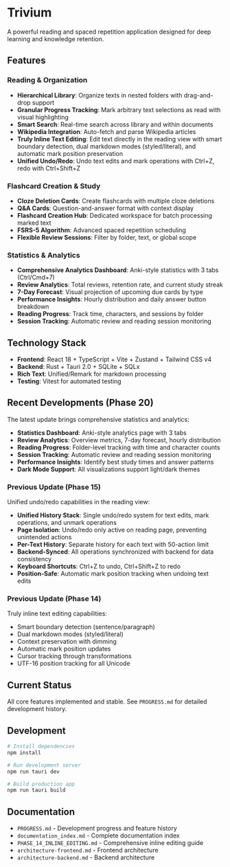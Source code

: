 # Trivium

A powerful reading and spaced repetition application designed for deep learning and knowledge retention.

## Features

### Reading & Organization
- **Hierarchical Library**: Organize texts in nested folders with drag-and-drop support
- **Granular Progress Tracking**: Mark arbitrary text selections as read with visual highlighting
- **Smart Search**: Real-time search across library and within documents
- **Wikipedia Integration**: Auto-fetch and parse Wikipedia articles
- **Truly Inline Text Editing**: Edit text directly in the reading view with smart boundary detection, dual markdown modes (styled/literal), and automatic mark position preservation
- **Unified Undo/Redo**: Undo text edits and mark operations with Ctrl+Z, redo with Ctrl+Shift+Z

### Flashcard Creation & Study
- **Cloze Deletion Cards**: Create flashcards with multiple cloze deletions
- **Q&A Cards**: Question-and-answer format with context display
- **Flashcard Creation Hub**: Dedicated workspace for batch processing marked text
- **FSRS-5 Algorithm**: Advanced spaced repetition scheduling
- **Flexible Review Sessions**: Filter by folder, text, or global scope

### Statistics & Analytics
- **Comprehensive Analytics Dashboard**: Anki-style statistics with 3 tabs (Ctrl/Cmd+7)
- **Review Analytics**: Total reviews, retention rate, and current study streak
- **7-Day Forecast**: Visual projection of upcoming due cards by type
- **Performance Insights**: Hourly distribution and daily answer button breakdown
- **Reading Progress**: Track time, characters, and sessions by folder
- **Session Tracking**: Automatic review and reading session monitoring

## Technology Stack

- **Frontend**: React 18 + TypeScript + Vite + Zustand + Tailwind CSS v4
- **Backend**: Rust + Tauri 2.0 + SQLite + SQLx
- **Rich Text**: Unified/Remark for markdown processing
- **Testing**: Vitest for automated testing

## Recent Developments (Phase 20)

The latest update brings comprehensive statistics and analytics:

- **Statistics Dashboard**: Anki-style analytics page with 3 tabs
- **Review Analytics**: Overview metrics, 7-day forecast, hourly distribution
- **Reading Progress**: Folder-level tracking with time and character counts
- **Session Tracking**: Automatic review and reading session monitoring
- **Performance Insights**: Identify best study times and answer patterns
- **Dark Mode Support**: All visualizations support light/dark themes

### Previous Update (Phase 15)

Unified undo/redo capabilities in the reading view:

- **Unified History Stack**: Single undo/redo system for text edits, mark operations, and unmark operations
- **Page Isolation**: Undo/redo only active on reading page, preventing unintended actions
- **Per-Text History**: Separate history for each text with 50-action limit
- **Backend-Synced**: All operations synchronized with backend for data consistency
- **Keyboard Shortcuts**: Ctrl+Z to undo, Ctrl+Shift+Z to redo
- **Position-Safe**: Automatic mark position tracking when undoing text edits

### Previous Update (Phase 14)

Truly inline text editing capabilities:
- Smart boundary detection (sentence/paragraph)
- Dual markdown modes (styled/literal)
- Context preservation with dimming
- Automatic mark position updates
- Cursor tracking through transformations
- UTF-16 position tracking for all Unicode

## Current Status

All core features implemented and stable. See `PROGRESS.md` for detailed development history.

## Development

```bash
# Install dependencies
npm install

# Run development server
npm run tauri dev

# Build production app
npm run tauri build
```

## Documentation

- `PROGRESS.md` - Development progress and feature history
- `documentation_index.md` - Complete documentation index
- `PHASE_14_INLINE_EDITING.md` - Comprehensive inline editing guide
- `architecture-frontend.md` - Frontend architecture
- `architecture-backend.md` - Backend architecture